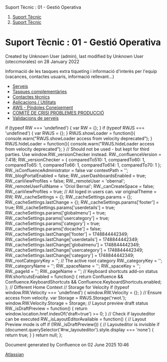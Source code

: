 Suport Tècnic : 01 - Gestió Operativa  

1.  [Suport Tècnic](index.html)
2.  [Suport Tècnic](13893782.html)

Suport Tècnic : 01 - Gestió Operativa
=====================================

Created by Unknown User (admin), last modified by Unknown User (oteccmorales) on 28 January 2022

Informació de les tasques extra tiqueting i informació d'interès per l'equip (vacances, contactes usuaris, informació rellevant...)

*   [Serveis](Serveis_26313394.html)
*   [Tasques complementàries](26313409.html)
*   [Contactes tècnics](28704779.html)
*   [Aplicacions / Utilitats](41517088.html)
*   [AWS - Píndoles Coneixement](100007963.html)
*   [COMITÈ DE CRISI PROBLEMES PRODUCCIÓ](100008025.html)
*   [Validacions de serveis](Validacions-de-serveis_124911726.html)

  

if (typeof RW === 'undefined') { var RW = {}; } if (typeof RWJS === 'undefined') { var RWJS = {}; } RWJS.showLoader = function(){ console.warn("RWJS.showLoader access from velocity deprecated"); } RWJS.hideLoader = function(){ console.warn("RWJS.hideLoader access from velocity deprecated"); } // Should not be used - but kept for third parties. Use window.RW.\_versionChecker instead. RW.\_confluenceVersion = 7.418; RW.\_versionChecker = { comparedTo510: 1, comparedTo60: 1, comparedTo65: 1, comparedTo66: 1, comparedTo614: 1, comparedTo70: 1 }; RW.\_isConfluenceAdministrator = false var contextPath = ''; RW.\_blogPortalEnabled = false; RW.\_userDashboardsEnabled = true; RW.\_canViewProfiles = false; RW.\_remoteUser = 'obernal'; RW.\_remoteUserFullName = 'Oriol Bernal'; RW.\_canCreateSpace = false; RW.\_canViewProfiles = true; // All loged in users can. var originalTheme = RW; RW.\_cacheSettings = {}; RW.\_cacheSettings.params = {}; RW.\_cacheSettings.lastChange = {}; RW.\_cacheSettings.params\['footer'\] = true; RW.\_cacheSettings.params\['userdetails'\] = true; RW.\_cacheSettings.params\['globalmenu'\] = true; RW.\_cacheSettings.params\['usercategory'\] = true; RW.\_cacheSettings.params\['category'\] = true; RW.\_cacheSettings.params\['docache'\] = false; RW.\_cacheSettings.lastChange\['footer'\] = 1748844442349; RW.\_cacheSettings.lastChange\['userdetails'\] = 1748844442349; RW.\_cacheSettings.lastChange\['globalmenu'\] = 1748844442349; RW.\_cacheSettings.lastChange\['usercategory'\] = 1748844442349; RW.\_cacheSettings.lastChange\['category'\] = 1748844442349; RW.\_rootCategoryKey = ''; // The active root category RW.\_categoryKey = ''; RW.\_categoryName = ''; RW.\_spaceName = ''; RW.\_spaceKey = ''; RW.\_pageId = ''; RW.\_pageName = ''; // Keyboard shortcuts add-on status RW.shortcutsEnabled = function() { return Confluence && Confluence.KeyboardShortcuts && Confluence.KeyboardShortcuts.enabled; }; // Different Home Context // Storage for Velocity if (typeof window.RW.Velocity === 'undefined') { window.RW.Velocity = {}; } // Ensure access from velocity. var Storage = RWJS.Storage('rwot.'); window.RW.Velocity.Storage = Storage; // Layout preview draft status RW.\_isDraftPreview = function() { return window.location.href.indexOf('draft=true') >= 0; } // Check if layouteditor can be executed RW.\_isLayoutEditorAvailable = function() { // Layout Preview mode is off if (!RW.\_isDraftPreview()) { // Layouteditor is invisible if (document.querySelector('#rw\_layouteditor').style.display === 'none') { return true; } } return null; };

Document generated by Confluence on 02 June 2025 10:46

[Atlassian](http://www.atlassian.com/)